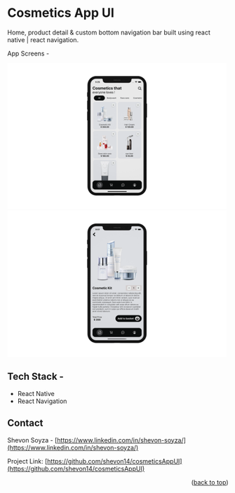 # Cosmetics App UI

Home, product detail & custom bottom navigation bar built using react native | react navigation.

App Screens -

<div>
<img src="https://github.com/shevon14/cosmeticsAppUI/blob/master/appUI/1.png" alt="screen1" width="500"/>
<img src="https://github.com/shevon14/cosmeticsAppUI/blob/master/appUI/2.png" alt="screen1" width="500"/>
</div>

## Tech Stack -

* React Native
* React Navigation


## Contact

Shevon Soyza - [https://www.linkedin.com/in/shevon-soyza/](https://www.linkedin.com/in/shevon-soyza/)

Project Link: [https://github.com/shevon14/cosmeticsAppUI](https://github.com/shevon14/cosmeticsAppUI)


<p align="right">(<a href="#top">back to top</a>)</p>
